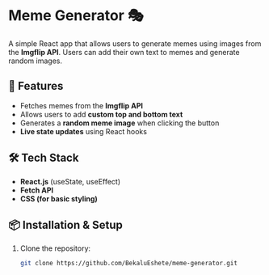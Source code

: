 # Meme Generator 🎭

A simple React app that allows users to generate memes using images from the **Imgflip API**. Users can add their own text to memes and generate random images.

## 🚀 Features
- Fetches memes from the **Imgflip API**
- Allows users to add **custom top and bottom text**
- Generates a **random meme image** when clicking the button
- **Live state updates** using React hooks
## 🛠 Tech Stack
- **React.js** (useState, useEffect)
- **Fetch API**
- **CSS (for basic styling)**

## 📦 Installation & Setup
1. Clone the repository:
   ```sh
   git clone https://github.com/BekaluEshete/meme-generator.git
  
